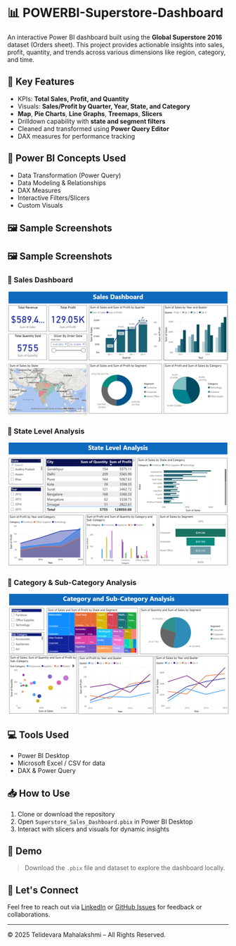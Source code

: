 # 📊 POWERBI-Superstore-Dashboard
An interactive Power BI dashboard built using the **Global Superstore 2016** dataset (Orders sheet). This project provides actionable insights into sales, profit, quantity, and trends across various dimensions like region, category, and time.

## 📌 Key Features

- KPIs: **Total Sales, Profit, and Quantity**
- Visuals: **Sales/Profit by Quarter, Year, State, and Category**
- **Map**, **Pie Charts**, **Line Graphs**, **Treemaps**, **Slicers**
- Drilldown capability with **state and segment filters**
- Cleaned and transformed using **Power Query Editor**
- DAX measures for performance tracking

## 🧠 Power BI Concepts Used

- Data Transformation (Power Query)
- Data Modeling & Relationships
- DAX Measures
- Interactive Filters/Slicers
- Custom Visuals

## 🖼️ Sample Screenshots

## 🖼️ Sample Screenshots

### 📌 Sales Dashboard
![Sales Dashboard](Screenshots/Sales_Dashboard.png)

### 🧾 State Level Analysis
![State Level Analysis](Screenshots/State_Level_Analysis.png)

### 📂 Category & Sub-Category Analysis
![Category and Sub-Category Analysis](Screenshots/Category_Subcategory_Analysis.png)

## 💻 Tools Used

- Power BI Desktop
- Microsoft Excel / CSV for data
- DAX & Power Query

## 📥 How to Use

1. Clone or download the repository
2. Open `Superstore_Sales_Dashboard.pbix` in Power BI Desktop
3. Interact with slicers and visuals for dynamic insights

## 🔗 Demo

> Download the `.pbix` file and dataset to explore the dashboard locally.

## 🤝 Let's Connect

Feel free to reach out via [LinkedIn](https://www.linkedin.com/) or [GitHub Issues](https://github.com/) for feedback or collaborations.

---

© 2025 Telidevara Mahalakshmi – All Rights Reserved.
